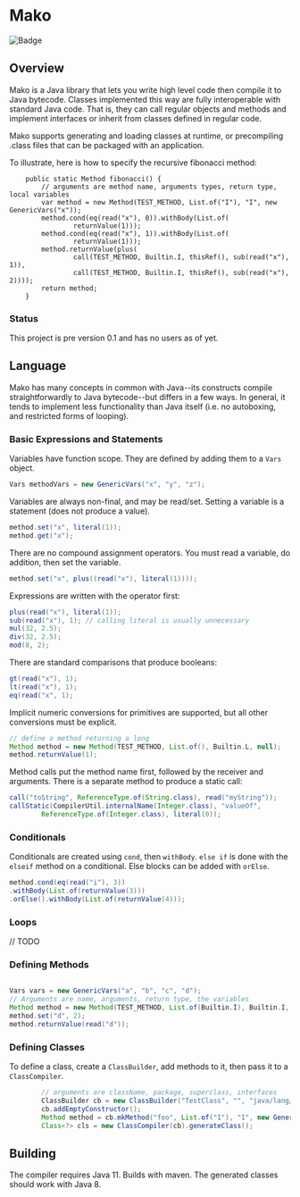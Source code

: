 
# Mako

![Badge](https://www.repostatus.org/badges/latest/wip.svg)

## Overview 

Mako is a Java library that lets you write high level code then compile it to
Java bytecode. Classes implemented this way are fully interoperable with standard 
Java code. That is, they can call regular objects and methods and implement
interfaces or inherit from classes defined in regular code. 

Mako supports generating and loading classes at runtime, or precompiling .class 
files that can be packaged with an application. 

To illustrate, here is how to specify the recursive fibonacci method:

```
    public static Method fibonacci() {
        // arguments are method name, arguments types, return type, local variables
        var method = new Method(TEST_METHOD, List.of("I"), "I", new GenericVars("x"));
        method.cond(eq(read("x"), 0)).withBody(List.of(
                returnValue(1)));
        method.cond(eq(read("x"), 1)).withBody(List.of(
                returnValue(1)));
        method.returnValue(plus(
                call(TEST_METHOD, Builtin.I, thisRef(), sub(read("x"), 1)),
                call(TEST_METHOD, Builtin.I, thisRef(), sub(read("x"), 2))));
        return method;
    }
```

### Status

This project is pre version 0.1 and has no users as of yet.

## Language

Mako has many concepts in common with Java--its constructs compile 
straightforwardly to Java bytecode--but differs in a few ways. In general, it 
tends to implement less functionality than Java itself (i.e. no autoboxing, 
and restricted forms of looping).

### Basic Expressions and Statements 

Variables have function scope. They are defined by adding them to a `Vars` 
object. 

```java
Vars methodVars = new GenericVars("x", "y", "z");
```

Variables are always non-final, and may be read/set. Setting a variable is 
a statement (does not produce a value). 

```java
method.set("x", literal(1));
method.get("x");
```

There are no compound assignment operators. You must read a variable, do addition,
then set the variable. 

```java
method.set("x", plus((read("x"), literal(1))));
```

Expressions are written with the operator first:

```java
plus(read("x"), literal(1));
sub(read("x"), 1); // calling literal is usually unnecessary
mul(32, 2.5);
div(32, 2.5);
mod(8, 2);
```

There are standard comparisons that produce booleans:

```java
gt(read("x"), 1);
lt(read("x"), 1);
eq(read("x", 1);
```

Implicit numeric conversions for primitives are supported, but all other 
conversions must be explicit. 

```java
// define a method returning a long
Method method = new Method(TEST_METHOD, List.of(), Builtin.L, null);
method.returnValue(1);
```

Method calls put the method name first, followed by the receiver and arguments.
There is a separate method to produce a static call:

```java
call("toString", ReferenceType.of(String.class), read("myString"));
callStatic(CompilerUtil.internalName(Integer.class), "valueOf", 
        ReferenceType.of(Integer.class), literal(0));
```

### Conditionals

Conditionals are created using `cond`, then `withBody`. `else if` is done with the `elseif` method on a conditional. 
Else blocks can be added with `orElse`. 

```java
method.cond(eq(read("i"), 3))
.withBody(List.of(returnValue(3)))
.orElse().withBody(List.of(returnValue(4)));
```

### Loops

// TODO

### Defining Methods

```java

Vars vars = new GenericVars("a", "b", "c", "d");
// Arguments are name, arguments, return type, the variables
Method method = new Method(TEST_METHOD, List.of(Builtin.I), Builtin.I, vars);
method.set("d", 2);
method.returnValue(read("d"));
```

### Defining Classes

To define a class, create a `ClassBuilder`, add methods to it, then pass it to a `ClassCompiler`. 

```java
        // arguments are className, package, superclass, interfaces
        ClassBuilder cb = new ClassBuilder("TestClass", "", "java/lang/Object", new String[]{});
        cb.addEmptyConstructor();
        Method method = cb.mkMethod("foo", List.of("I"), "I", new GenericVars());
        Class<?> cls = new ClassCompiler(cb).generateClass();
```

## Building 
The compiler requires Java 11. Builds with maven. The generated
classes should work with Java 8.